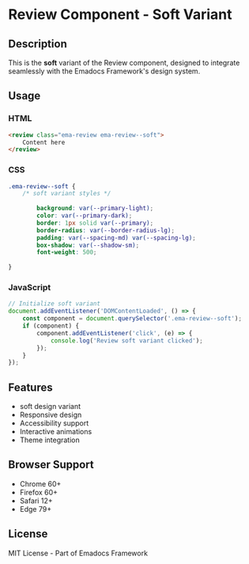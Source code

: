 # Review Component - Soft Variant

## Description
This is the **soft** variant of the Review component, designed to integrate seamlessly with the Emadocs Framework's design system.

## Usage

### HTML
```html
<review class="ema-review ema-review--soft">
    Content here
</review>
```

### CSS
```css
.ema-review--soft {
    /* soft variant styles */
    
        background: var(--primary-light);
        color: var(--primary-dark);
        border: 1px solid var(--primary);
        border-radius: var(--border-radius-lg);
        padding: var(--spacing-md) var(--spacing-lg);
        box-shadow: var(--shadow-sm);
        font-weight: 500;
    
}
```

### JavaScript
```javascript
// Initialize soft variant
document.addEventListener('DOMContentLoaded', () => {
    const component = document.querySelector('.ema-review--soft');
    if (component) {
        component.addEventListener('click', (e) => {
            console.log('Review soft variant clicked');
        });
    }
});
```

## Features
- soft design variant
- Responsive design
- Accessibility support
- Interactive animations
- Theme integration

## Browser Support
- Chrome 60+
- Firefox 60+
- Safari 12+
- Edge 79+

## License
MIT License - Part of Emadocs Framework
